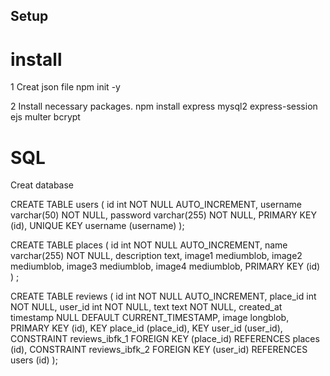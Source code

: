 ## Setup

# install

1 Creat json file
npm init -y

2 Install necessary packages.
npm install express mysql2 express-session ejs multer bcrypt

# SQL
Creat database

CREATE TABLE users (
  id int NOT NULL AUTO_INCREMENT,
  username varchar(50) NOT NULL,
  password varchar(255) NOT NULL,
  PRIMARY KEY (id),
  UNIQUE KEY username (username)
);

CREATE TABLE places (
  id int NOT NULL AUTO_INCREMENT,
  name varchar(255) NOT NULL,
  description text,
  image1 mediumblob,
  image2 mediumblob,
  image3 mediumblob,
  image4 mediumblob,
  PRIMARY KEY (id)
) ;

CREATE TABLE reviews (
  id int NOT NULL AUTO_INCREMENT,
  place_id int NOT NULL,
  user_id int NOT NULL,
  text text NOT NULL,
  created_at timestamp NULL DEFAULT CURRENT_TIMESTAMP,
  image longblob,
  PRIMARY KEY (id),
  KEY place_id (place_id),
  KEY user_id (user_id),
  CONSTRAINT reviews_ibfk_1 FOREIGN KEY (place_id) REFERENCES places (id),
  CONSTRAINT reviews_ibfk_2 FOREIGN KEY (user_id) REFERENCES users (id)
);
